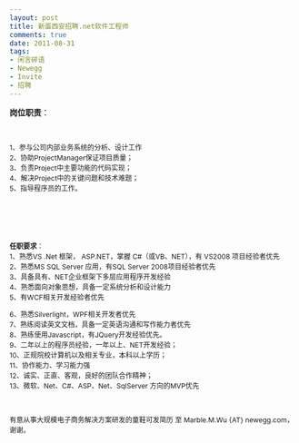 ```yaml
---
layout: post
title: 新蛋西安招聘.net软件工程师
comments: true
date: 2011-08-31
tags:
- 闲言碎语
- Newegg
- Invite
- 招聘
---
```


<p><strong>岗位职责</strong>：</p>
<div style="font-size: 12px; line-height: 1.5; padding-bottom: 30px;">
<p> </p>
<p></p>
<div style="font-size: 12px; line-height: 1.5;">1、参与公司内部业务系统的分析、设计工作 <br style="font-size: 12px;">2、协助ProjectManager保证项目质量； <br style="font-size: 12px;">3、负责Project中主要功能的代码实现； <br style="font-size: 12px;">4、解决Project中的关键问题和技术难题； <br style="font-size: 12px;">5、指导程序员的工作。 <br style="font-size: 12px;"><br /> <br /> 
<!--more-->
<p><br style="font-size: 12px;"><strong>任职要求</strong>：<br style="font-size: 12px;">1、熟悉VS .Net 框架， ASP.NET，掌握 C#（或VB、NET），有 VS2008 项目经验者优先<br style="font-size: 12px;">2、熟悉MS SQL Server 应用，有SQL Server 2008项目经验者优先<br style="font-size: 12px;">3、具备具有、NET企业框架下多层应用程序开发经验<br style="font-size: 12px;">4、熟悉面向对象思想，具备一定系统分析和设计能力 <br style="font-size: 12px;">5、有WCF相关开发经验者优先</p>
</div>
<div style="font-size: 12px; line-height: 1.5;">6、熟悉Silverlight，WPF相关开发者优先<br style="font-size: 12px;">7、熟练阅读英文文档，具备一定英语沟通和写作能力者优先<br style="font-size: 12px;">8、熟练使用Javascript，有JQuery开发经验优先。<br style="font-size: 12px;">9、二年以上的程序员经验，一年以上、NET开发经验； <br style="font-size: 12px;">10、正规院校计算机以及相关专业，本科以上学历； <br style="font-size: 12px;">11、协作能力、学习能力强<br style="font-size: 12px;">12、诚实、正直、客观，良好的团队合作精神； <br style="font-size: 12px;">13、微软、Net、C#、ASP、Net、SqlServer 方向的MVP优先</div>
<p></p>
</div>
<div style="font-size: 12px; line-height: 1.5;">有意从事大规模电子商务解决方案研发的童鞋可发简历 至 Marble.M.Wu {AT} newegg.com，谢谢。</div>
<p> </p>				
